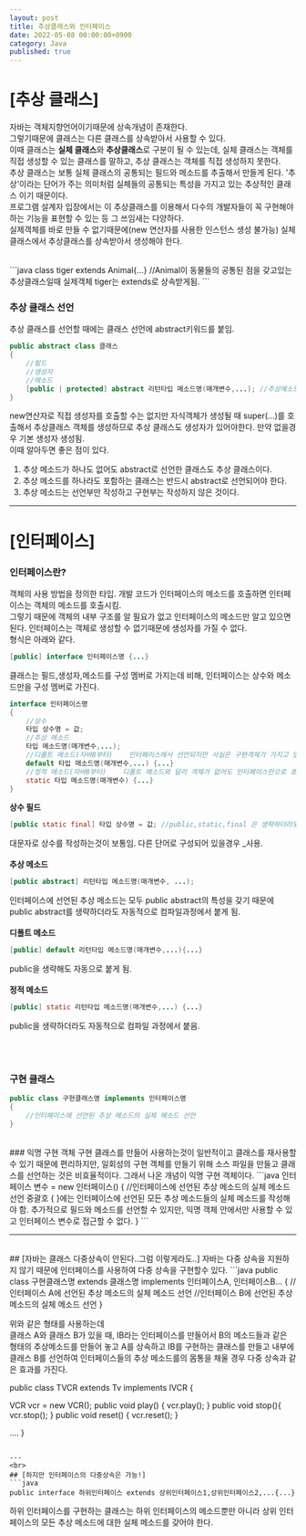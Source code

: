 ```yaml
---
layout: post
title: 추상클래스와 인터페이스
date: 2022-05-08 00:00:00+0900
category: Java
published: true
---
```

# [추상 클래스]
자바는 객체지향언어이기때문에 상속개념이 존재한다.  
그렇기때문에 클래스는 다른 클래스를 상속받아서 사용할 수 있다.  
이때 클래스는 **실체 클래스**와 **추상클래스**로 구분이 될 수 있는데, 실체 클래스는 객체를 직접 생성할 수 있는 클래스를 말하고, 추상 클래스는 객체를 직접 생성하지 못한다.  
추상 클래스는 보통 실체 클래스의 공통되는 필드와 메소드를 추출해서 만들게 된다. '추상'이라는 단어가 주는 의미처럼 실체들의 공통되는 특성을 가지고 있는 추상적인 클래스 이기 때문이다.  
프로그램 설계자 입장에서는 이 추상클래스를 이용해서 다수의 개발자들이 꼭 구현해야 하는 기능을 표현할 수 있는 등 그 쓰임새는 다양하다.  
실제객체를 바로 만들 수 없기때문에(new 연산자를 사용한 인스턴스 생성 불가능) 실체클래스에서 추상클래스를 상속받아서 생성해야 한다.

<br>
```java
class tiger extends Animal{...}
//Animal이 동물들의 공통된 점을 갖고있는 추상클래스일때 실제객체 tiger는 extends로 상속받게됨.
```  

### 추상 클래스 선언 
추상 클래스를 선언할 때에는 클래스 선언에 abstract키워드를 붙임. 
```java
public abstract class 클래스
{
    //필드
    //생성자
    //메소드
    [public | protected] abstract 리턴타입 메소드명(매개변수,...); //추상메소드 형식
}
```   
new연산자로 직접 생성자를 호출할 수는 없지만 자식객체가 생성될 때 super(...)를 호출해서 추상클래스 객체를 생성하므로 추상 클래스도 생성자가 있어야한다. 만약 없을경우 기본 생성자 생성됨.   
이때 알아두면 좋은 점이 있다.  
1. 추상 메소드가 하나도 없어도 abstract로 선언한 클래스도 추상 클래스이다.  
2. 추상 메소드를 하나라도 포함하는 클래스는 반드시 abstract로 선언되어야 한다.  
3. 추상 메소드는 선언부만 작성하고 구현부는 작성하지 않은 것이다. 

--- 

# [인터페이스]

### 인터페이스란?  
객체의 사용 방법을 정의한 타입. 개발 코드가 인터페이스의 메소드를 호출하면 인터페이스는 객체의 메소드를 호출시킴.  
그렇기 때문에 객체의 내부 구조를 알 필요가 없고 인터페이스의 메소드만 알고 있으면 된다. 인터페이스는 객체로 생성할 수 없기때문에 생성자를 가질 수 없다.  
형식은 아래와 같다.  
```java
[public] interface 인터페이스명 {...}
```
클래스는 필드,생성자,메소드를 구성 멤버로 가지는데 비해, 인터페이스는 상수와 메소드만을 구성 멤버로 가진다.  
```java
interface 인터페이스명
{
    //상수
    타입 상수명 = 값;
    //추상 메소드
    타입 메소드명(매개변수,...);
    //디폴트 메소드(자바8부터)    인터페이스에서 선언되지만 사실은 구현객체가 가지고 있는 인스턴스 메소드라고 생각해야함.
    default 타입 매소드명(매개변수,...) {...}
    //정적 메소드(자바8부터)    디폴트 메소드와 달리 객체가 없어도 인터페이스만으로 호출이 가능.
    static 타입 메소드명(매개변수) {...} 
}
```

**상수 필드**  
```java
[public static final] 타입 상수명 = 값; //public,static,final 은 생략하더라도 자동으로 컴파일 과정에서 생성됨.
```  
대문자로 상수를 작성하는것이 보통임. 다른 단어로 구성되어 있을경우 _사용.  
<br>
**추상 메소드**  
```java
[public abstract] 리턴타입 메소드명(매개변수, ...);
```  
인터페이스에 선언된 추상 메소드는 모두 public abstract의 특성을 갖기 때문에 public abstract를 생략하더라도 자동적으로 컴파일과정에서 붙게 됨.   
<br>
**디폴트 메소드**  
```java
[public] default 리턴타입 메소드명(매개변수,...){...}
```  
public을 생략해도 자동으로 붙게 됨.  
<br>
**정적 메소드**  
```java
[public] static 리턴타입 메소드명(매개변수,...) {...}
```  
public을 생략하더라도 자동적으로 컴파일 과정에서 붙음.  

<br>
<br>

### 구현 클래스  
```java
public class 구현클래스명 implements 인터페이스명
{
    //인터페이스에 선언된 추상 메소드의 실체 메소드 선언
}
```

<br>
### 익명 구현 객체  
구현 클래스를 만들어 사용하는것이 일반적이고 클래스를 재사용할 수 있기 때문에 편리하지만, 일회성의 구현 객체를 만들기 위해 소스 파일을 만들고 클래스를 선언하는 것은 비효율적이다.  
그래서 나온 개념이 익명 구현 객체이다.  
```java
인터페이스 변수 = new 인터페이스() 
{
    //인터페이스에 선언된 추상 메소드의 실체 메소드 선언
    중괄호 { }에는 인터페이스에 선언된 모든 추상 메소드들의 실체 메소드를 작성해야 함.  
    추가적으로 필드와 메소드를 선언할 수 있지만, 익명 객체 안에서만 사용할 수 있고 인터페이스 변수로 접근할 수 없다.  
}
```

---
<br>
## [자바는 클래스 다중상속이 안된다..그럼 이렇게라도..]
자바는 다중 상속을 지원하지 않기 때문에 인터페이스를 사용하여 다중 상속을 구현할수 있다. 
```java
public class 구현클래스명 extends 클래스명 implements 인터페이스A, 인터페이스B...
{
    //인터페이스 A에 선언된 추상 메소드의 실체 메소드 선언
    //인터페이스 B에 선언된 추상 메소드의 실체 메소드 선언
}  


위와 같은 형태를 사용하는데  
클래스 A와 클래스 B가 있을 때, IB라는 인터페이스를 만들어서 B의 메소드들과 
같은 형태의 추상메소드를 만들어 놓고 A를 상속하고 IB를 구현하는 클래스를 만들고
내부에 클래스 B를 선언하여 인터페이스들의 추상 메소드를의 몸통을 채울 경우
다중 상속과 같은 효과를 가진다.

public class TVCR extends Tv implements IVCR {

   VCR vcr = new VCR();
   public void play() {
      vcr.play();
   }
   public void stop(){
      vcr.stop();
   }
   public void reset() {
      vcr.reset();
   }

   ....
}
```  

---
<br>
## [하지만 인터페이스의 다중상속은 가능!]
```java
public interface 하위인터페이스 extends 상위인터페이스1,상위인터페이스2,...{...}
```  
하위 인터페이스를 구현하는 클래스는 하위 인터페이스의 메소드뿐만 아니라 상위 인터페이스의 모든 추상 메소드에 대한 실체 메소드를 갖어야 한다.  
